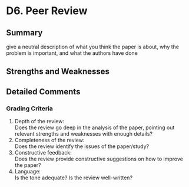 # D6. Peer Review
## Summary
give a neutral description of what you think the paper is about, why the problem is important, and what the authors have done
## Strengths and Weaknesses
## Detailed Comments
### Grading Criteria
1. Depth of the review: 
<br/>Does the review go deep in the analysis of the paper, pointing out relevant strengths and weaknesses with enough details?
2. Completeness of the review: 
<br/>Does the review identify the issues of the paper/study? 
3. Constructive feedback: 
<br/>Does the review provide constructive suggestions on how to improve the paper? 
4. Language: 
<br/>Is the tone adequate? Is the review well-written?
